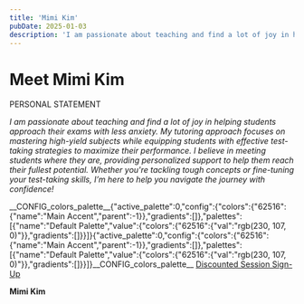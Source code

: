 ```yaml
---
title: 'Mimi Kim'
pubDate: 2025-01-03
description: 'I am passionate about teaching and find a lot of joy in helping students approach their exams with less anxiety. My tutoring approach focuses on mastering '
---
```


# Meet Mimi Kim

PERSONAL STATEMENT

_I am passionate about teaching and find a lot of joy in helping students approach their exams with less anxiety. My tutoring approach focuses on mastering high-yield subjects while equipping students with effective test-taking strategies to maximize their performance. I believe in meeting students where they are, providing personalized support to help them reach their fullest potential. Whether you're tackling tough concepts or fine-tuning your test-taking skills, I’m here to help you navigate the journey with confidence!_

\_\_CONFIG_colors_palette\_\_{"active_palette":0,"config":{"colors":{"62516":{"name":"Main Accent","parent":-1}},"gradients":\[\]},"palettes":\[{"name":"Default Palette","value":{"colors":{"62516":{"val":"rgb(230, 107, 0)"}},"gradients":\[\]}}\]}{"active_palette":0,"config":{"colors":{"62516":{"name":"Main Accent","parent":-1}},"gradients":\[\]},"palettes":\[{"name":"Default Palette","value":{"colors":{"62516":{"val":"rgb(230, 107, 0)"}},"gradients":\[\]}}\]}\_\_CONFIG_colors_palette\_\_ [Discounted Session Sign-Up](/purchase-discounted-session/)

**Mimi Kim**
